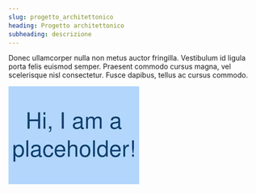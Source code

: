 ```yaml
---
slug: progetto_architettonico
heading: Progetto architettonico
subheading: descrizione
---
```


Donec ullamcorper nulla non metus auctor fringilla. Vestibulum id ligula porta felis euismod semper. Praesent commodo cursus magna, vel scelerisque nisl consectetur. Fusce dapibus, tellus ac cursus commodo.

![](/img/placeholder.jpg)
